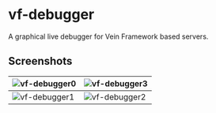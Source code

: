 # vf-debugger
A graphical live debugger for Vein Framework based servers.

## Screenshots
| ![vf-debugger0](https://user-images.githubusercontent.com/2573046/42632752-86ae7002-85de-11e8-98b0-d636b67dfa2a.png) | ![vf-debugger3](https://user-images.githubusercontent.com/2573046/42632756-871c4e24-85de-11e8-9f5f-4c9ae741d8c0.png) |
|-----------------|-----------------|
| ![vf-debugger1](https://user-images.githubusercontent.com/2573046/42632754-86de98f4-85de-11e8-8629-e9b9df681279.png) | ![vf-debugger2](https://user-images.githubusercontent.com/2573046/42632755-86fc8d46-85de-11e8-9640-70ff71ff6f93.png) |
